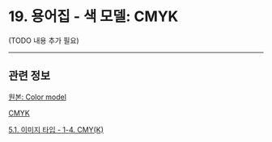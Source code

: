 # 19. 용어집 - 색 모델: CMYK

(TODO 내용 추가 필요)

***

## 관련 정보

[원본: Color model](https://docs.gimp.org/2.10/ko/glossary.html#glossary-cmyk)

[CMYK](https://en.wikipedia.org/wiki/CMYK_color_model)

[5.1. 이미지 타입 - 1-4. CMY(K)](./05-01-image-types.md#05-01-s1-04)